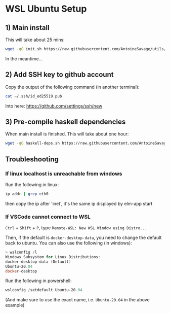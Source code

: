 # WSL Ubuntu Setup

## 1) Main install

This will take about 25 mins:

```bash
wget -qO init.sh https://raw.githubusercontent.com/AntoineSavage/utils/main/init.sh && bash init.sh && rm init.sh
```

In the meantime...

## 2) Add SSH key to github account

Copy the output of the following command (in another terminal):

```bash
cat ~/.ssh/id_ed25519.pub
```

Into here: <https://github.com/settings/ssh/new>

## 3) Pre-compile haskell dependencies

When main install is finished. This will take about one hour:

```bash
wget -qO haskell-deps.sh https://raw.githubusercontent.com/AntoineSavage/utils/main/haskell-deps.sh && bash haskell-deps.sh && rm haskell-deps.sh
```

## Troubleshooting

### If linux localhost is unreachable from windows

Run the following in linux:

```bash
ip addr | grep eth0
```

then copy the ip after 'inet', it's the same ip displayed by elm-app start

### If VSCode cannot connect to WSL

`Ctrl` + `Shift` + `P`, type `Remote-WSL: New WSL Window using Distro...`

Then, if the default is `docker-desktop-data`, you need to change the default back to ubuntu. You can also use the following (in windows):

```powershell
> wslconfig /l
Windows Subsystem for Linux Distributions:
docker-desktop-data (Default)
Ubuntu-20.04
docker-desktop
```

Run the following in powershell:

```powershell
wslconfig /setdefault Ubuntu-20.04
```

(And make sure to use the exact name, i.e. `Ubuntu-20.04` in the above example)
